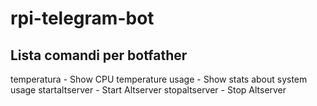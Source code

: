 # rpi-telegram-bot

## Lista comandi per botfather

temperatura - Show CPU temperature
usage - Show stats about system usage
startaltserver - Start Altserver
stopaltserver - Stop Altserver
